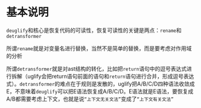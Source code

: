 # 基本说明

`deuglify`和核心是恢复代码的可读性，恢复可读性的关键是两点：`rename`和`detransformer`

所谓`rename`就是对变量名进行替换，当然不是简单的替换，而是要考虑对作用域的分析

所谓`detransformer`就是对ast结构的转化，比如把`return`语句中的逗号表达式进行拆解（uglify会把return语句前面的语句和`return`语句进行合并，形成逗号表达式）。`detransformer`的难点在于规则是发散的，uglify把A/B/C/D四种语法收敛成E，不意味着`deuglify`可以把E语法恢复成A/B/C/D。E语法就是E语法，要恢复成A/B都需要考虑上下文，也就是说`“上下文无关文法”`变成了`“上下文有关文法”`
